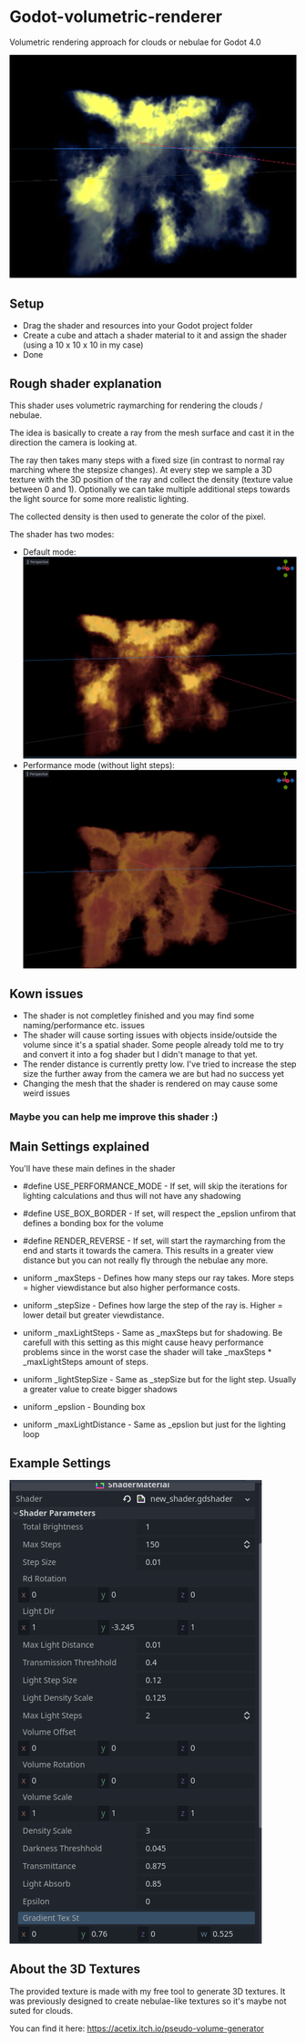# Godot-volumetric-renderer
Volumetric rendering approach for clouds or nebulae for Godot 4.0

![Alt text](Screenshots/preview.png?raw=true "Settings")

## Setup
- Drag the shader and resources into your Godot project folder
- Create a cube and attach a shader material to it and assign the shader (using a 10 x 10 x 10 in my case)
- Done

## Rough shader explanation
This shader uses volumetric raymarching for rendering the clouds / nebulae.

The idea is basically to create a ray from the mesh surface and cast it in the direction the camera is looking at.

The ray then takes many steps with a fixed size (in contrast to normal ray marching where the stepsize changes). At every step we sample a 3D texture with the 3D position of the ray and collect the density (texture value between 0 and 1). Optionally we can take multiple additional steps towards the light source for some more realistic lighting.

The collected density is then used to generate the color of the pixel.

The shader has two modes: 
- Default mode:
![Alt text](Screenshots/cloud_render_lighting.png?raw=true "Settings")
- Performance mode (without light steps):
![Alt text](Screenshots/cloud_render_performance.png?raw=true "Settings")

## Kown issues
- The shader is not completley finished and you may find some naming/performance etc. issues
- The shader will cause sorting issues with objects inside/outside the volume since it's a spatial shader. Some people already told me to try and convert it into a fog shader but I didn't manage to that yet.
- The render distance is currently pretty low. I've tried to increase the step size the further away from the camera we are but had no success yet
- Changing the mesh that the shader is rendered on may cause some weird issues

### Maybe you can help me improve this shader :)

## Main Settings explained

You'll have these main defines in the shader
- #define USE_PERFORMANCE_MODE - If set, will skip the iterations for lighting calculations and thus will not have any shadowing
- #define USE_BOX_BORDER - If set, will respect the _epslion unfirom that defines a bonding box for the volume
- #define RENDER_REVERSE - If set, will start the raymarching from the end and starts it towards the camera. This results in a greater view distance but you can not really fly through the nebulae any more.

- uniform _maxSteps - Defines how many steps our ray takes. More steps = higher viewdistance but also higher performance costs.
- uniform _stepSize - Defines how large the step of the ray is. Higher = lower detail but greater viewdistance.
- uniform _maxLightSteps - Same as _maxSteps but for shadowing. Be carefull with this setting as this might cause heavy performance problems since in the worst case the shader will take _maxSteps * _maxLightSteps amount of steps. 
- uniform _lightStepSize - Same as _stepSize but for the light step. Usually a greater value to create bigger shadows
- uniform _epslion - Bounding box
- uniform _maxLightDistance - Same as _epslion but just for the lighting loop

## Example Settings

![Alt text](Screenshots/example_settings.png?raw=true "Settings")


## About the 3D Textures
The provided texture is made with my free tool to generate 3D textures. It was previously designed to create nebulae-like textures so it's maybe not suted for clouds.

You can find it here: https://acetix.itch.io/pseudo-volume-generator

